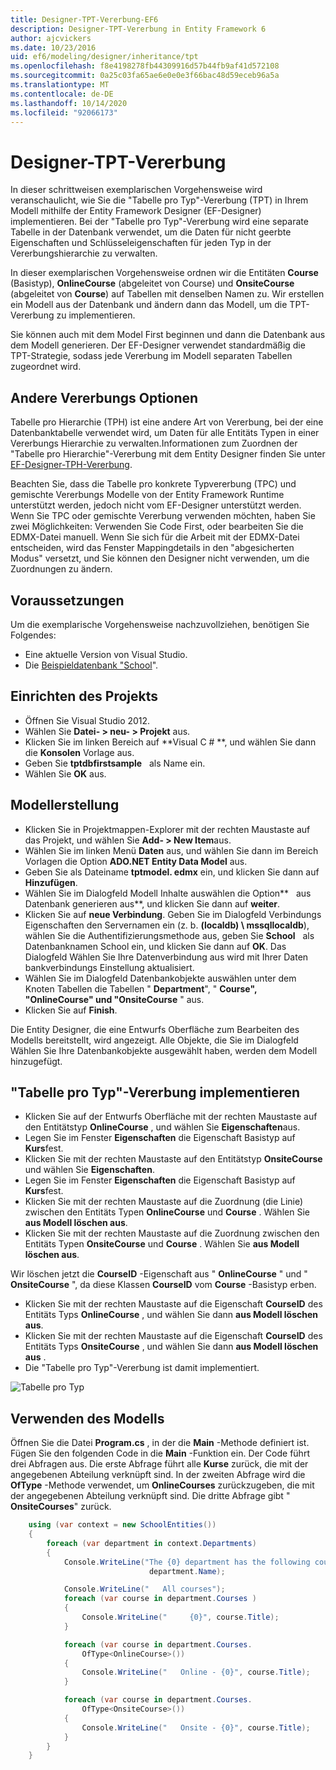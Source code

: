 ```yaml
---
title: Designer-TPT-Vererbung-EF6
description: Designer-TPT-Vererbung in Entity Framework 6
author: ajcvickers
ms.date: 10/23/2016
uid: ef6/modeling/designer/inheritance/tpt
ms.openlocfilehash: f8e4198278fb44309916d57b44fb9af41d572108
ms.sourcegitcommit: 0a25c03fa65ae6e0e0e3f66bac48d59eceb96a5a
ms.translationtype: MT
ms.contentlocale: de-DE
ms.lasthandoff: 10/14/2020
ms.locfileid: "92066173"
---
```

# <a name="designer-tpt-inheritance"></a>Designer-TPT-Vererbung
In dieser schrittweisen exemplarischen Vorgehensweise wird veranschaulicht, wie Sie die "Tabelle pro Typ"-Vererbung (TPT) in Ihrem Modell mithilfe der Entity Framework Designer (EF-Designer) implementieren. Bei der "Tabelle pro Typ"-Vererbung wird eine separate Tabelle in der Datenbank verwendet, um die Daten für nicht geerbte Eigenschaften und Schlüsseleigenschaften für jeden Typ in der Vererbungshierarchie zu verwalten.

In dieser exemplarischen Vorgehensweise ordnen wir die Entitäten **Course** (Basistyp), **OnlineCourse** (abgeleitet von Course) und **OnsiteCourse**   (abgeleitet von **Course**) auf Tabellen mit denselben Namen zu. Wir erstellen ein Modell aus der Datenbank und ändern dann das Modell, um die TPT-Vererbung zu implementieren.

Sie können auch mit dem Model First beginnen und dann die Datenbank aus dem Modell generieren. Der EF-Designer verwendet standardmäßig die TPT-Strategie, sodass jede Vererbung im Modell separaten Tabellen zugeordnet wird.

## <a name="other-inheritance-options"></a>Andere Vererbungs Optionen

Tabelle pro Hierarchie (TPH) ist eine andere Art von Vererbung, bei der eine Datenbanktabelle verwendet wird, um Daten für alle Entitäts Typen in einer Vererbungs Hierarchie zu verwalten.Informationen zum Zuordnen der "Tabelle pro Hierarchie"-Vererbung mit dem Entity Designer finden Sie unter [EF-Designer-TPH-Vererbung](xref:ef6/modeling/designer/inheritance/tph). 

Beachten Sie, dass die Tabelle pro konkrete Typvererbung (TPC) und gemischte Vererbungs Modelle von der Entity Framework Runtime unterstützt werden, jedoch nicht vom EF-Designer unterstützt werden. Wenn Sie TPC oder gemischte Vererbung verwenden möchten, haben Sie zwei Möglichkeiten: Verwenden Sie Code First, oder bearbeiten Sie die EDMX-Datei manuell. Wenn Sie sich für die Arbeit mit der EDMX-Datei entscheiden, wird das Fenster Mappingdetails in den "abgesicherten Modus" versetzt, und Sie können den Designer nicht verwenden, um die Zuordnungen zu ändern.

## <a name="prerequisites"></a>Voraussetzungen

Um die exemplarische Vorgehensweise nachzuvollziehen, benötigen Sie Folgendes:

- Eine aktuelle Version von Visual Studio.
- Die [Beispieldatenbank "School](xref:ef6/resources/school-database)".

## <a name="set-up-the-project"></a>Einrichten des Projekts

-   Öffnen Sie Visual Studio 2012.
-   Wählen Sie **Datei- &gt; neu- &gt; Projekt** aus.
-   Klicken Sie im linken Bereich auf **Visual C \# **, und wählen Sie dann die **Konsolen** Vorlage aus.
-   Geben Sie **tptdbfirstsample**   als Name ein.
-   Wählen Sie **OK** aus.

## <a name="create-a-model"></a>Modellerstellung

-   Klicken Sie in Projektmappen-Explorer mit der rechten Maustaste auf das Projekt, und wählen Sie **Add- &gt; New Item**aus.
-   Wählen Sie im linken Menü **Daten** aus, und wählen Sie dann im Bereich Vorlagen die Option **ADO.NET Entity Data Model** aus.
-   Geben Sie als Dateiname **tptmodel. edmx** ein, und klicken Sie dann auf **Hinzufügen**.
-   Wählen Sie im Dialogfeld Modell Inhalte auswählen die Option**   aus Datenbank generieren aus**, und klicken Sie dann auf **weiter**.
-   Klicken Sie auf **neue Verbindung**.
    Geben Sie im Dialogfeld Verbindungs Eigenschaften den Servernamen ein (z. b. **(localdb) \\ mssqllocaldb**), wählen Sie die Authentifizierungsmethode aus, geben Sie **School**   als Datenbanknamen School ein, und klicken Sie dann auf **OK**.
    Das Dialogfeld Wählen Sie Ihre Datenverbindung aus wird mit Ihrer Daten bankverbindungs Einstellung aktualisiert.
-   Wählen Sie im Dialogfeld Datenbankobjekte auswählen unter dem Knoten Tabellen die Tabellen " **Department**", " **Course", "OnlineCourse" und "OnsiteCourse** " aus.
-   Klicken Sie auf **Finish**.

Die Entity Designer, die eine Entwurfs Oberfläche zum Bearbeiten des Modells bereitstellt, wird angezeigt. Alle Objekte, die Sie im Dialogfeld Wählen Sie Ihre Datenbankobjekte ausgewählt haben, werden dem Modell hinzugefügt.

## <a name="implement-table-per-type-inheritance"></a>"Tabelle pro Typ"-Vererbung implementieren

-   Klicken Sie auf der Entwurfs Oberfläche mit der rechten Maustaste auf den Entitätstyp **OnlineCourse** , und wählen Sie **Eigenschaften**aus.
-   Legen Sie im Fenster **Eigenschaften** die Eigenschaft Basistyp auf **Kurs**fest.
-   Klicken Sie mit der rechten Maustaste auf den Entitätstyp **OnsiteCourse** und wählen Sie **Eigenschaften**.
-   Legen Sie im Fenster **Eigenschaften** die Eigenschaft Basistyp auf **Kurs**fest.
-   Klicken Sie mit der rechten Maustaste auf die Zuordnung (die Linie) zwischen den Entitäts Typen **OnlineCourse** und **Course** .
    Wählen Sie **aus Modell löschen aus**.
-   Klicken Sie mit der rechten Maustaste auf die Zuordnung zwischen den Entitäts Typen **OnsiteCourse** und **Course** .
    Wählen Sie **aus Modell löschen aus**.

Wir löschen jetzt die **CourseID** -Eigenschaft aus " **OnlineCourse** " und " **OnsiteCourse** ", da diese Klassen **CourseID** vom **Course** -Basistyp erben.

-   Klicken Sie mit der rechten Maustaste auf die Eigenschaft **CourseID** des Entitäts Typs **OnlineCourse** , und wählen Sie dann **aus Modell löschen aus**.
-   Klicken Sie mit der rechten Maustaste auf die Eigenschaft **CourseID** des Entitäts Typs **OnsiteCourse** , und wählen Sie dann **aus Modell löschen aus** .
-   Die "Tabelle pro Typ"-Vererbung ist damit implementiert.

![Tabelle pro Typ](~/ef6/media/tpt.png)

## <a name="use-the-model"></a>Verwenden des Modells

Öffnen Sie die Datei **Program.cs** , in der die **Main** -Methode definiert ist. Fügen Sie den folgenden Code in die **Main** -Funktion ein. Der Code führt drei Abfragen aus. Die erste Abfrage führt alle **Kurse** zurück, die mit der angegebenen Abteilung verknüpft sind. In der zweiten Abfrage wird die **OfType** -Methode verwendet, um **OnlineCourses** zurückzugeben, die mit der angegebenen Abteilung verknüpft sind. Die dritte Abfrage gibt " **OnsiteCourses**" zurück.

``` csharp
    using (var context = new SchoolEntities())
    {
        foreach (var department in context.Departments)
        {
            Console.WriteLine("The {0} department has the following courses:",
                               department.Name);

            Console.WriteLine("   All courses");
            foreach (var course in department.Courses )
            {
                Console.WriteLine("     {0}", course.Title);
            }

            foreach (var course in department.Courses.
                OfType<OnlineCourse>())
            {
                Console.WriteLine("   Online - {0}", course.Title);
            }

            foreach (var course in department.Courses.
                OfType<OnsiteCourse>())
            {
                Console.WriteLine("   Onsite - {0}", course.Title);
            }
        }
    }
```
